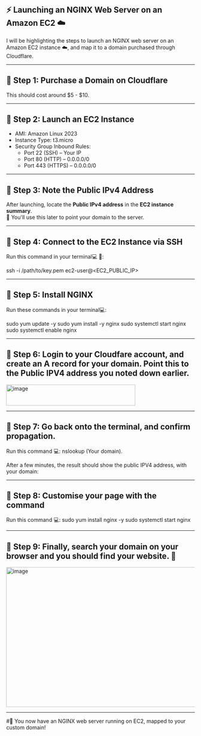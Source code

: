 ## :zap: Launching an NGINX Web Server on an Amazon EC2 :cloud:

I will be highlighting the steps to launch an NGINX web server on an Amazon EC2 instance :cloud:, and map it to a domain purchased through Cloudflare.

---

## 🔹 Step 1: Purchase a Domain on Cloudflare

This should cost around $5 - $10.

---

## 🔹 Step 2: Launch an EC2 Instance
- AMI: Amazon Linux 2023
- Instance Type: t3.micro
- Security Group Inbound Rules:
  - Port 22 (SSH) – Your IP
  - Port 80 (HTTP) – 0.0.0.0/0
  - Port 443 (HTTPS) – 0.0.0.0/0

---

## 🔹 Step 3: Note the Public IPv4 Address

After launching, locate the **Public IPv4 address** in the **EC2 instance summary**.  
📌 You'll use this later to point your domain to the server.

---

## 🔹 Step 4: Connect to the EC2 Instance via SSH

Run this command in your terminal💻 🔐:

ssh -i /path/to/key.pem ec2-user@<EC2_PUBLIC_IP>

---

## 🔹 Step 5: Install NGINX

Run these commands in your terminal💻:

sudo yum update -y
sudo yum install -y nginx
sudo systemctl start nginx
sudo systemctl enable nginx

---

## 🔹 Step 6: Login to your Cloudfare account, and create an A record for your domain. Point this to the Public IPV4 address you noted down earlier. 

<img width="345" height="56" alt="image" src="https://github.com/user-attachments/assets/78851876-e6b7-4af4-a23c-da181b57aa35" />

---

## 🔹 Step 7: Go back onto the terminal, and confirm propagation.

Run this command 💻: 
nslookup (Your domain).

After a few minutes, the result should show the public IPV4 address, with your domain:

---

## 🔹 Step 8: Customise your page with the command

Run this command 💻:
sudo yum install nginx -y sudo systemctl start nginx

---

## 🔹 Step 9: Finally, search your domain on your browser and you should find your website. :clap:
<img width="959" height="373" alt="image" src="https://github.com/user-attachments/assets/e1d9be67-76a2-4e2f-aa60-5b366cdd4d7c" />

---

#🎉 You now have an NGINX web server running on EC2, mapped to your custom domain!


